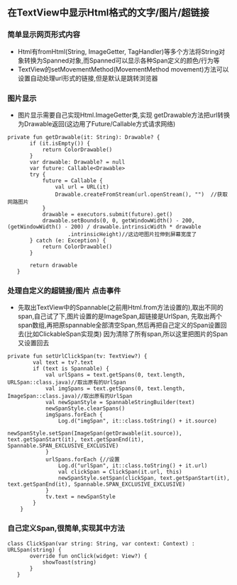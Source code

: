 ## 在TextView中显示Html格式的文字/图片/超链接

### 简单显示网页形式内容
* Html有fromHtml(String, ImageGetter, TagHandler)等多个方法将String对象转换为Spanned对象,而Spanned可以显示各种Span定义的颜色/行为等
* TextView的setMovementMethod(MovementMethod movement)方法可以设置自动处理url形式的链接,但是默认是跳转浏览器

### 图片显示
* 图片显示需要自己实现Html.ImageGetter类,实现 getDrawable方法把url转换为Drawable返回(这边用了Future/Callable方式请求网络)
```
private fun getDrawable(it: String): Drawable? {
       if (it.isEmpty()) {
           return ColorDrawable()
       }
       var drawable: Drawable? = null
       var future: Callable<Drawable>
       try {
           future = Callable {
               val url = URL(it)
               Drawable.createFromStream(url.openStream(), "")  //获取网路图片
           }
           drawable = executors.submit(future).get()
           drawable.setBounds(0, 0, getWindowWidth() - 200, (getWindowWidth() - 200) / drawable.intrinsicWidth * drawable
                   .intrinsicHeight)//这边吧图片拉伸到屏幕宽度了
       } catch (e: Exception) {
           return ColorDrawable()
       }

       return drawable
   }
```
### 处理自定义的超链接/图片 点击事件
* 先取出TextView中的Spannable(之前用Html.from方法设置的),取出不同的span,自己试了下,图片设置的是ImageSpan,超链接是UrlSpan,
  先取出两个span数组,再把原spannable全部清空Span,然后再把自己定义的Span设置回去(比如ClickableSpan实现类)
  因为清除了所有span,所以这里把图片的Span又设置回去
```
private fun setUrlClickSpan(tv: TextView?) {
        val text = tv?.text
        if (text is Spannable) {
            val urlSpans = text.getSpans(0, text.length, URLSpan::class.java)//取出原有的UrlSpan
            val imgSpans = text.getSpans(0, text.length, ImageSpan::class.java)//取出原有的UrlSpan
            val newSpanStyle = SpannableStringBuilder(text)
            newSpanStyle.clearSpans()
            imgSpans.forEach {
                Log.d("imgSpan", it::class.toString() + it.source)
                newSpanStyle.setSpan(ImageSpan(getDrawable(it.source)), text.getSpanStart(it), text.getSpanEnd(it), Spannable.SPAN_EXCLUSIVE_EXCLUSIVE)
            }
            urlSpans.forEach {//设置
                Log.d("urlSpan", it::class.toString() + it.url)
                val clickSpan = ClickSpan(it.url, this)
                newSpanStyle.setSpan(clickSpan, text.getSpanStart(it), text.getSpanEnd(it), Spannable.SPAN_EXCLUSIVE_EXCLUSIVE)
            }
            tv.text = newSpanStyle
        }
    }
```
### 自己定义Span,很简单,实现其中方法
```
class ClickSpan(var string: String, var context: Context) : URLSpan(string) {
       override fun onClick(widget: View?) {
           showToast(string)
       }
   }
```
